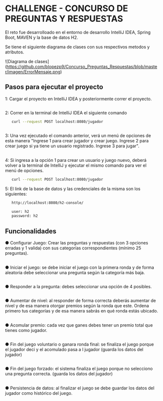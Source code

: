 # CHALLENGE - CONCURSO DE PREGUNTAS Y RESPUESTAS

El reto fue desarrolloado en el entorno de desarrollo IntelliJ IDEA, Spring Boot, MAVEN y la
base de datos H2.

Se tiene el siguiente diagrama de clases con sus respectivos metodos y atributos.

![Diagrama de clases] (https://github.com/blopezp9/Concurso_Preguntas_Respuestas/blob/master/imagen/ErrorMensaje.png)


## Pasos para ejecutar el proyecto
1: Cargar el proyecto en IntelliJ IDEA y posteriormente correr el proyecto.
##
2: Correr en la terminal de IntelliJ IDEA el siguiente comando

```bash
   curl --request POST localhost:8080/jugador
```
 ##
3: Una vez ejecutado el comando anterior, verá un menú de opciones de esta manera "Ingrese 1 para crear jugador y crear juego. Ingrese 2 para crear juego si ya tiene un usuario registrado. Ingrese 3 para jugar". 
##
4: Si ingresa a la opción 1 para crear un usuario y juego nuevo, deberá volver a la terminal de IntelliJ y ejecutar el mismo comando para ver el menú de opciones.
```bash
   curl --request POST localhost:8080/jugador
```
5: El link de la base de datos y las credenciales de la misma son los siguientes:
```bash
   http://localhost:8080/h2-console/

   user: h2
   password: h2
```
## Funcionalidades
● Configurar Juego: Crear las preguntas y respuestas (con 3 opciones erradas y 1
valida) con sus categorías correspondientes (mínimo 25 preguntas).
##
● Iniciar el juego: se debe iniciar el juego con la primera ronda y de forma aleatoria debe
seleccionar una pregunta según la categoría más baja.
##
● Responder a la pregunta: debes seleccionar una opción de 4 posibles.
##
● Aumentar de nivel: al responder de forma correcta deberás aumentar de nivel y de esa
manera otorgar premios según la ronda que este. Ordena primero tus categorías y de
esa manera sabrás en qué ronda estás ubicado.
##
● Acomular premio: cada vez que ganes debes tener un premio total que tienes como
jugador.
##
● Fin del juego voluntario o ganara ronda final: se finaliza el juego porque el jugador
deci y el acomulado pasa a l jugador (guarda los datos del jugador)
##
● Fin del juego forzado: el sistema finaliza el juego porque no selecciono una pregunta
correcta. (guarda los datos del jugador)
##
● Persistencia de datos: al finalizar el juego se debe guardar los datos del jugador como
histórico del juego.  
